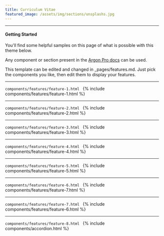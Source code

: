 ```yaml
---
title: Curriculum Vitae
featured_image: /assets/img/sections/unsplashs.jpg
---
```


--- 

#### Getting Started
You'll find some helpful samples on this page of what is possible with this theme below. 

Any component or section present in the [Argon Pro docs](https://demos.creative-tim.com/argon-design-system-pro/docs/1.0/getting-started/overview.html) can be used.

This template can be edited and changed in _pages/features.md. Just pick the components you like, then edit them to display your features.

---
```components/features/feature-1.html ```
{% include components/features/feature-1.html %}

---
```components/features/feature-2.html ```
{% include components/features/feature-2.html %}

---
```components/features/feature-3.html ```
{% include components/features/feature-3.html %}

---
```components/features/feature-4.html ```
{% include components/features/feature-4.html %}

---
```components/features/feature-5.html ```
{% include components/features/feature-5.html %}

---
```components/features/feature-6.html ```
{% include components/features/feature-7.html %}

---
```components/features/feature-7.html ```
{% include components/features/feature-6.html %}

---
```components/features/feature-8.html ```
{% include components/accordion.html %}
